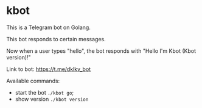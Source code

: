 # kbot

This is a Telegram bot on Golang.

This bot responds to certain messages.

Now when a user types "hello", the bot responds with "Hello I'm Kbot (Kbot version)!"

Link to bot: https://t.me/dklkv_bot

Available commands:
- start the bot `./kbot go`;
- show version `./kbot version`